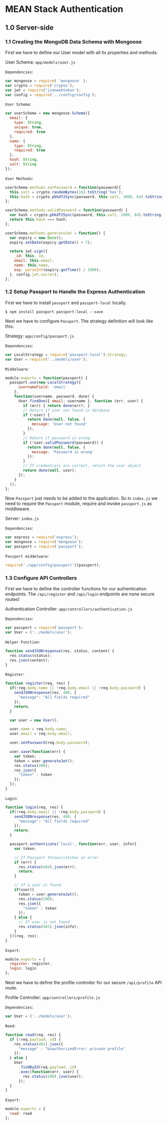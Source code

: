 # MEAN Stack Authentication

## 1.0 Server-side

### 1.1 Creating the MongoDB Data Schema with Mongoose

First we have to define our User model with all its properties and methods.

User Schema: `app/models/user.js`

`Dependencies`:
```javascript
var mongoose = require( 'mongoose' );
var crypto = require('crypto');
var jwt = require('jsonwebtoken');
var config = require('../config/config');
```

`User Schema`:
```javascript
var userSchema = new mongoose.Schema({
  email: {
    type: String,
    unique: true,
    required: true
  },
  name: {
    type: String,
    required: true
  },
  hash: String,
  salt: String
});
```

`User Methods`:
```javascript
userSchema.methods.setPassword = function(password){
  this.salt = crypto.randomBytes(16).toString('hex');
  this.hash = crypto.pbkdf2Sync(password, this.salt, 1000, 64).toString('hex');
};

userSchema.methods.validPassword = function(password) {
  var hash = crypto.pbkdf2Sync(password, this.salt, 1000, 64).toString('hex');
  return this.hash === hash;
};

userSchema.methods.generateJwt = function() {
  var expiry = new Date();
  expiry.setDate(expiry.getDate() + 7);

  return jwt.sign({
    _id: this._id,
    email: this.email,
    name: this.name,
    exp: parseInt(expiry.getTime() / 1000),
  }, config.jwt.secret);
};
```

### 1.2 Setup Passport to Handle the Express Authentication

First we have to install `passport` and `passport-local` locally.

```
$ npm install passport passport-local --save
```

Next we have to configure `Passport`. The strategy definition will look like this:

Strategy: `app/config/passport.js`

`Dependencies`:
```javascript
var LocalStrategy = require('passport-local').Strategy;
var User = require('../models/user');
```

`Middelware`:
```javascript
module.exports = function(passport) {
  passport.use(new LocalStrategy({
      usernameField: 'email'
    },
    function(username, password, done) {
      User.findOne({ email: username }, function (err, user) {
        if (err) { return done(err); }
        // Return if user not found in database
        if (!user) {
          return done(null, false, {
            message: 'User not found'
          });
        }
        // Return if password is wrong
        if (!user.validPassword(password)) {
          return done(null, false, {
            message: 'Password is wrong'
          });
        }
        // If credentials are correct, return the user object
        return done(null, user);
      });
    }
  ));
};
```

Now `Passport` just needs to be added to the application. So in `index.js` we need to require the `Passport` module, require and invoke `passport.js` as middleware.

Server: `index.js`

`Dependencies`:
```javascript
var express = require('express');
var mongoose = require('mongoose');
var passport = require('passport');
```

`Passport middelware`:
```javascript
require('./app/config/passport')(passport);
```
### 1.3 Configure API Controllers

First we have to define the controller functions for our authentication endpoints. The `/api/register` and `/api/login` endpoints are none secure routes!

Authentication Controller: `app/controllers/authentication.js`

`Dependencies`:
```javascript
var passport = require('passport');
var User = ('../models/user');
```

`Helper Function`:
```javascript
function sendJSONresponse(res, status, content) {
  res.status(status);
  res.json(content);
}
```

`Register`:
```javascript
function register(req, res) {
  if(!req.body.name || !req.body.email || !req.body.password) {
    sendJSONresponse(res, 400, {
      "message": "All fields required"
    });
    return;
  }

  var user = new User();

  user.name = req.body.name;
  user.email = req.body.email;

  user.setPassword(req.body.password);

  user.save(function(err) {
    var token;
    token = user.generateJwt();
    res.status(200);
    res.json({
      "token" : token
    });
  });
}
```

`Login`:
```javascript
function login(req, res) {
  if(!req.body.email || !req.body.password) {
    sendJSONresponse(res, 400, {
      "message": "All fields required"
    });
    return;
  }

  passport.authenticate('local', function(err, user, info){
    var token;

    // If Passport throws/catches an error
    if (err) {
      res.status(404).json(err);
      return;
    }

    // If a user is found
    if(user){
      token = user.generateJwt();
      res.status(200);
      res.json({
        "token" : token
      });
    } else {
      // If user is not found
      res.status(401).json(info);
    }
  })(req, res);
}
```

`Export`:
```javascript
module.exports = {
  register: register,
  login: login
};
```

Next we have to define the profile controller for our secure `/api/profile` API route.

Profile Controller: `app/controllers/profile.js`

`Dependencies`:
```javascript
var User = ('../models/user');
```

`Read`:
```javascript
function read(req, res) {
  if (!req.payload._id) {
    res.status(401).json({
      "message" : "UnauthorizedError: private profile"
    });
  } else {
    User
      .findById(req.payload._id)
      .exec(function(err, user) {
        res.status(200).json(user);
      });
  }
}
```

`Export`:
```javascript
module.exports = {
  read: read
};
```
